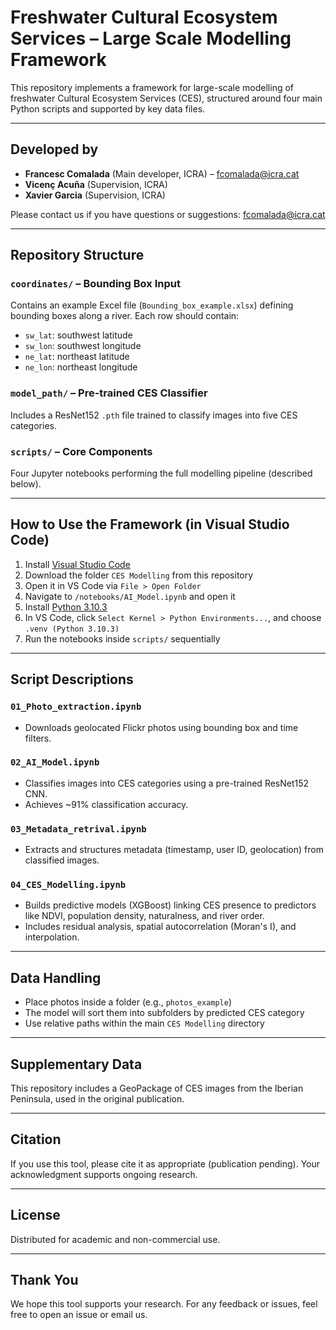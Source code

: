 # Freshwater Cultural Ecosystem Services – Large Scale Modelling Framework

This repository implements a framework for large-scale modelling of freshwater Cultural Ecosystem Services (CES), structured around four main Python scripts and supported by key data files.

---

## Developed by

- **Francesc Comalada** (Main developer, ICRA) – [fcomalada@icra.cat](mailto:fcomalada@icra.cat)  
- **Vicenç Acuña** (Supervision, ICRA)  
- **Xavier Garcia** (Supervision, ICRA)  

Please contact us if you have questions or suggestions: fcomalada@icra.cat

---

## Repository Structure

### `coordinates/` – Bounding Box Input

Contains an example Excel file (`Bounding_box_example.xlsx`) defining bounding boxes along a river. Each row should contain:

- `sw_lat`: southwest latitude  
- `sw_lon`: southwest longitude  
- `ne_lat`: northeast latitude  
- `ne_lon`: northeast longitude  

### `model_path/` – Pre-trained CES Classifier

Includes a ResNet152 `.pth` file trained to classify images into five CES categories.

### `scripts/` – Core Components

Four Jupyter notebooks performing the full modelling pipeline (described below).

---

## How to Use the Framework (in Visual Studio Code)

1. Install [Visual Studio Code](https://code.visualstudio.com/)  
2. Download the folder `CES Modelling` from this repository  
3. Open it in VS Code via `File > Open Folder`  
4. Navigate to `/notebooks/AI_Model.ipynb` and open it  
5. Install [Python 3.10.3](https://www.python.org/downloads/release/python-3103/)  
6. In VS Code, click `Select Kernel > Python Environments...`, and choose `.venv (Python 3.10.3)`  
7. Run the notebooks inside `scripts/` sequentially  

---

## Script Descriptions

### `01_Photo_extraction.ipynb`

- Downloads geolocated Flickr photos using bounding box and time filters.

### `02_AI_Model.ipynb`

- Classifies images into CES categories using a pre-trained ResNet152 CNN.
- Achieves ~91% classification accuracy.

### `03_Metadata_retrival.ipynb`

- Extracts and structures metadata (timestamp, user ID, geolocation) from classified images.

### `04_CES_Modelling.ipynb`

- Builds predictive models (XGBoost) linking CES presence to predictors like NDVI, population density, naturalness, and river order.
- Includes residual analysis, spatial autocorrelation (Moran's I), and interpolation.

---

## Data Handling

- Place photos inside a folder (e.g., `photos_example`)  
- The model will sort them into subfolders by predicted CES category  
- Use relative paths within the main `CES Modelling` directory  

---

## Supplementary Data

This repository includes a GeoPackage of CES images from the Iberian Peninsula, used in the original publication.

---

## Citation

If you use this tool, please cite it as appropriate (publication pending). Your acknowledgment supports ongoing research.

---

## License

Distributed for academic and non-commercial use.

---

## Thank You

We hope this tool supports your research. For any feedback or issues, feel free to open an issue or email us.
